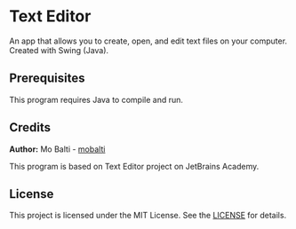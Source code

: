 # Text Editor

An app that allows you to create, open, and edit text files on your computer. Created with Swing (Java).

## Prerequisites

This program requires Java to compile and run.

## Credits

**Author:** Mo Balti - [mobalti](https://github.com/mobalti)

This program is based on Text Editor project on JetBrains Academy.

## License

This project is licensed under the MIT License. See the [LICENSE](https://github.com/mobalic/TextEditor/blob/master/LICENSE) for details.
